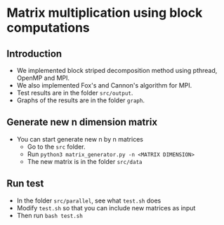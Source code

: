 # Matrix multiplication using block computations


## Introduction
* We implemented block striped decomposition method using pthread, OpenMP and MPI.
* We also implemented Fox's and Cannon's algorithm for MPI.
* Test results are in the folder ``src/output``.
* Graphs of the results are in the folder ``graph``.


## Generate new n dimension matrix
* You can start generate new n by n matrices
    * Go to the ``src`` folder.
    * Run ``python3 matrix_generator.py -n <MATRIX DIMENSION>``
    * The new matrix is in the folder ``src/data``


## Run test
* In the folder ``src/parallel``, see what ``test.sh`` does
* Modify ``test.sh`` so that you can include new matrices as input
* Then run ``bash test.sh``
